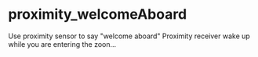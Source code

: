 # proximity_welcomeAboard
Use proximity sensor to say "welcome aboard" 
Proximity receiver wake up while you are entering the zoon...

